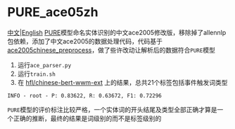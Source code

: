# PURE_ace05zh
[中文](README_zh.md)|[English](README.md)
[PURE](https://github.com/princeton-nlp/PURE)模型命名实体识别的中文ace2005修改版，移除掉了allennlp包依赖，添加了中文ace2005的数据处理代码，代码基于[ace2005chinese_preprocess](https://github.com/ll0iecas/ace2005chinese_preprocess)，做了些许改动让解析后的数据符合`PURE`模型

1. 运行`ace_parser.py`
2. 运行`train.sh`
3. 在 [hfl/chinese-bert-wwm-ext](https://huggingface.co/hfl/chinese-bert-wwm-ext) 上的结果，总共21个标签包括事件触发词类型
```
INFO - root - P: 0.83622, R: 0.63672, F1: 0.72296
```
`PURE`模型的评价标注比较严格，一个实体词的开头结尾及类型全部正确才算是一个正确的推断，最终的结果是词级别的而不是标签级别的